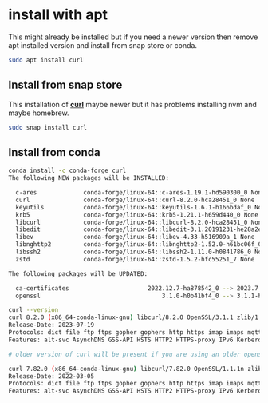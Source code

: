 # install with apt

This might already be installed but if you need a newer version then remove apt installed version and install from snap store or conda.

```bash
sudo apt install curl
```

## Install from snap store

This installation of **[curl](https://stackoverflow.com/questions/67541374/nvm-getting-permission-denied-with-nvm-install-command)**
 maybe newer but it has problems installing nvm and maybe homebrew.

```bash
sudo snap install curl

```

## Install from conda

```bash
conda install -c conda-forge curl
The following NEW packages will be INSTALLED:

  c-ares             conda-forge/linux-64::c-ares-1.19.1-hd590300_0 None
  curl               conda-forge/linux-64::curl-8.2.0-hca28451_0 None
  keyutils           conda-forge/linux-64::keyutils-1.6.1-h166bdaf_0 None
  krb5               conda-forge/linux-64::krb5-1.21.1-h659d440_0 None
  libcurl            conda-forge/linux-64::libcurl-8.2.0-hca28451_0 None
  libedit            conda-forge/linux-64::libedit-3.1.20191231-he28a2e2_2 None
  libev              conda-forge/linux-64::libev-4.33-h516909a_1 None
  libnghttp2         conda-forge/linux-64::libnghttp2-1.52.0-h61bc06f_0 None
  libssh2            conda-forge/linux-64::libssh2-1.11.0-h0841786_0 None
  zstd               conda-forge/linux-64::zstd-1.5.2-hfc55251_7 None

The following packages will be UPDATED:

  ca-certificates                      2022.12.7-ha878542_0 --> 2023.7.22-hbcca054_0 None
  openssl                                  3.1.0-h0b41bf4_0 --> 3.1.1-hd590300_1 None

curl --version
curl 8.2.0 (x86_64-conda-linux-gnu) libcurl/8.2.0 OpenSSL/3.1.1 zlib/1.2.13 zstd/1.5.2 libssh2/1.11.0 nghttp2/1.52.0
Release-Date: 2023-07-19
Protocols: dict file ftp ftps gopher gophers http https imap imaps mqtt pop3 pop3s rtsp scp sftp smb smbs smtp smtps telnet tftp
Features: alt-svc AsynchDNS GSS-API HSTS HTTP2 HTTPS-proxy IPv6 Kerberos Largefile libz NTLM NTLM_WB SPNEGO SSL threadsafe TLS-SRP UnixSockets zstd

# older version of curl will be present if you are using an older openssl version from anaconda

curl 7.82.0 (x86_64-conda-linux-gnu) libcurl/7.82.0 OpenSSL/1.1.1n zlib/1.2.12 libssh2/1.10.0 nghttp2/1.46.0
Release-Date: 2022-03-05
Protocols: dict file ftp ftps gopher gophers http https imap imaps mqtt pop3 pop3s rtsp scp sftp smb smbs smtp smtps telnet tftp
Features: alt-svc AsynchDNS GSS-API HSTS HTTP2 HTTPS-proxy IPv6 Kerberos Largefile libz NTLM NTLM_WB SPNEGO SSL TLS-SRP UnixSockets
```